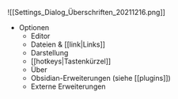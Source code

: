 
![[Settings_Dialog_Überschriften_20211216.png]]

- Optionen
	- Editor
	- Dateien & [[link\|Links]]
	- Darstellung
	- [[hotkeys\|Tastenkürzel]]
	- Über
	- Obsidian-Erweiterungen (siehe [[plugins]])
	- Externe Erweiterungen